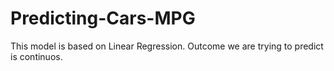 # Predicting-Cars-MPG
This model is based on Linear Regression. Outcome we are trying to predict is continuos. 
